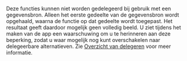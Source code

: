 
Deze functies kunnen niet worden gedelegeerd bij gebruik met een gegevensbron. Alleen het eerste gedeelte van de gegevensbron wordt opgehaald, waarna de functie op dat gedeelte wordt toegepast.  Het resultaat geeft daardoor mogelijk geen volledig beeld.  U ziet tijdens het maken van de app een waarschuwing om u te herinneren aan deze beperking, zodat u waar mogelijk nog kunt overschakelen naar delegeerbare alternatieven. Zie [Overzicht van delegeren](../maker/canvas-apps/delegation-overview.md) voor meer informatie.


